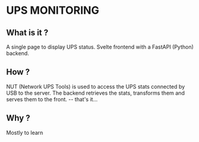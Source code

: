 # UPS MONITORING
## What is it ?
A single page to display UPS status. Svelte frontend with a FastAPI (Python) backend. 
## How ?
NUT (Network UPS Tools) is used to access the UPS stats connected by USB to the server. The backend retrieves the stats, transforms them and serves them to the front. -- that's it...
## Why ?
Mostly to learn
